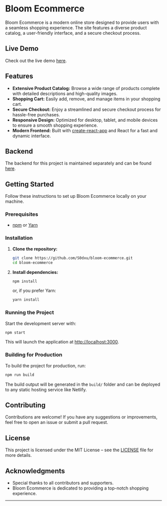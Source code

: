 # Bloom Ecommerce

Bloom Ecommerce is a modern online store designed to provide users with a seamless shopping experience. The site features a diverse product catalog, a user-friendly interface, and a secure checkout process.

## Live Demo

Check out the live demo [here](https://bloom-ecommerce22.netlify.app/).

## Features

- **Extensive Product Catalog:** Browse a wide range of products complete with detailed descriptions and high-quality images.
- **Shopping Cart:** Easily add, remove, and manage items in your shopping cart.
- **Secure Checkout:** Enjoy a streamlined and secure checkout process for hassle-free purchases.
- **Responsive Design:** Optimized for desktop, tablet, and mobile devices to ensure a smooth shopping experience.
- **Modern Frontend:** Built with [create-react-app](https://create-react-app.dev/) and React for a fast and dynamic interface.

## Backend

The backend for this project is maintained separately and can be found [here](https://github.com/S0dxu/bloom-back).

## Getting Started

Follow these instructions to set up Bloom Ecommerce locally on your machine.

### Prerequisites

- [npm](https://www.npmjs.com/) or [Yarn](https://yarnpkg.com/)

### Installation

1. **Clone the repository:**

    ```bash
    git clone https://github.com/S0dxu/bloom-ecommerce.git
    cd bloom-ecommerce
    ```

2. **Install dependencies:**

    ```bash
    npm install
    ```

    or, if you prefer Yarn:

    ```bash
    yarn install
    ```

### Running the Project

Start the development server with:

```bash
npm start
```

This will launch the application at [http://localhost:3000](http://localhost:3000).

### Building for Production

To build the project for production, run:

```bash
npm run build
```

The build output will be generated in the `build/` folder and can be deployed to any static hosting service like Netlify.

## Contributing

Contributions are welcome! If you have any suggestions or improvements, feel free to open an issue or submit a pull request.

## License

This project is licensed under the MIT License – see the [LICENSE](LICENSE) file for more details.

## Acknowledgments

- Special thanks to all contributors and supporters.
- Bloom Ecommerce is dedicated to providing a top-notch shopping experience.

---
